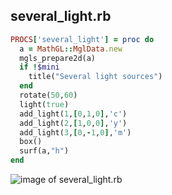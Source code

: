 
## several_light.rb

```ruby
PROCS['several_light'] = proc do
  a = MathGL::MglData.new
  mgls_prepare2d(a)
  if !$mini
    title("Several light sources")
  end
  rotate(50,60)
  light(true)
  add_light(1,[0,1,0],'c')
  add_light(2,[1,0,0],'y')
  add_light(3,[0,-1,0],'m')
  box()
  surf(a,"h")
end


```
![image of several_light.rb](https://raw.github.com/masa16/ruby-mathgl-sample/master/samples/several_light/several_light.png)

